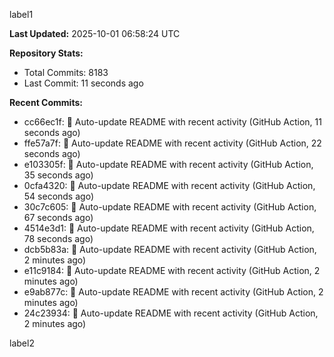 
label1 
<!-- ACTIVITY_START -->
**Last Updated:** 2025-10-01 06:58:24 UTC

**Repository Stats:**
- Total Commits: 8183
- Last Commit: 11 seconds ago

**Recent Commits:**
- cc66ec1f: 🤖 Auto-update README with recent activity (GitHub Action, 11 seconds ago)
- ffe57a7f: 🤖 Auto-update README with recent activity (GitHub Action, 22 seconds ago)
- e103305f: 🤖 Auto-update README with recent activity (GitHub Action, 35 seconds ago)
- 0cfa4320: 🤖 Auto-update README with recent activity (GitHub Action, 54 seconds ago)
- 30c7c605: 🤖 Auto-update README with recent activity (GitHub Action, 67 seconds ago)
- 4514e3d1: 🤖 Auto-update README with recent activity (GitHub Action, 78 seconds ago)
- dcb5b83a: 🤖 Auto-update README with recent activity (GitHub Action, 2 minutes ago)
- e11c9184: 🤖 Auto-update README with recent activity (GitHub Action, 2 minutes ago)
- e9ab877c: 🤖 Auto-update README with recent activity (GitHub Action, 2 minutes ago)
- 24c23934: 🤖 Auto-update README with recent activity (GitHub Action, 2 minutes ago)
<!-- ACTIVITY_END -->

label2
